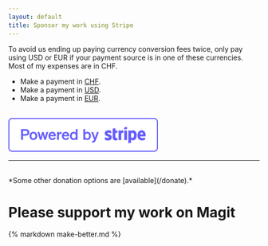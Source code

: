 ```yaml
---
layout: default
title: Sponsor my work using Stripe
---
```


To avoid us ending up paying currency conversion fees twice, only pay using
USD or EUR if your payment source is in one of these currencies.  Most of my
expenses are in CHF.

- Make a payment in [CHF](https://buy.stripe.com/cN2eWMbtB5qn55mbIJ).
- Make a payment in [USD](https://buy.stripe.com/28o15W8hp8Cz0P68wy).
- Make a payment in [EUR](https://buy.stripe.com/3cseWMapxcSP9lC28b).

<br>
<img title="Sponsor my work using Stripe"
     alt="Sponsor my work using Stripe"
     src="/assets/donate/stripe.png"
     class="paylogo">

<hr>
<br>
*Some other donation options are [available](/donate).*

# Please support my work on Magit
{% markdown make-better.md %}

